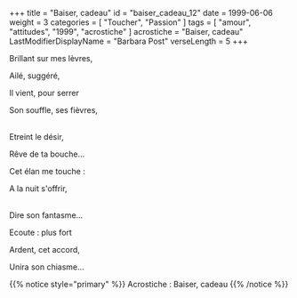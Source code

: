 +++
title = "Baiser, cadeau"
id = "baiser_cadeau_12"
date = 1999-06-06
weight = 3
categories = [ "Toucher", "Passion" ]
tags = [ "amour", "attitudes", "1999", "acrostiche" ]
acrostiche = "Baiser, cadeau"
LastModifierDisplayName = "Barbara Post"
verseLength = 5
+++

Brillant sur mes lèvres,

Ailé, suggéré,

Il vient, pour serrer

Son souffle, ses fièvres,

 \
Etreint le désir,

Rêve de ta bouche...

Cet élan me touche :

A la nuit s'offrir,

 \
Dire son fantasme...

Ecoute : plus fort

Ardent, cet accord,

Unira son chiasme...

{{% notice style="primary" %}}
Acrostiche : Baiser, cadeau
{{% /notice %}}

